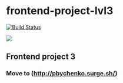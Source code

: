 # frontend-project-lvl3
[![Build Status](https://travis-ci.org/pbychenko/frontend-project-lvl3.svg?branch=master)](https://travis-ci.org/pbychenko/frontend-project-lvl3)

<a href="https://codeclimate.com/github/pbychenko/frontend-project-lvl3/maintainability"><img src="https://api.codeclimate.com/v1/badges/3b1dfdbd9c32dc2e5c48/maintainability" /></a>


## Frontend project 3

### Move to (http://pbychenko.surge.sh/)